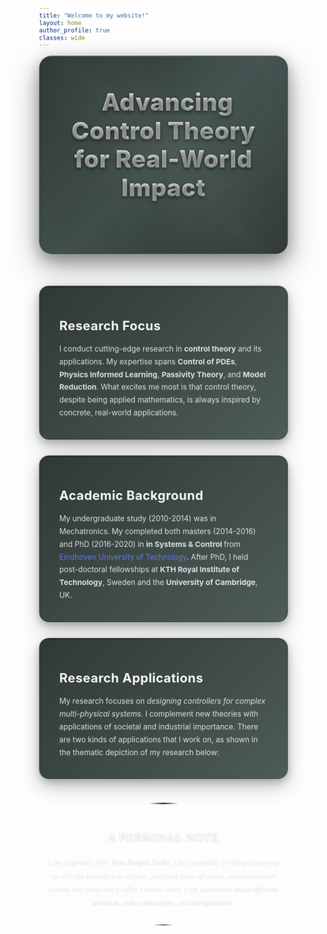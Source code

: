 ```yaml
---
title: "Welcome to my website!"
layout: home
author_profile: true
classes: wide
---
```


<!-- Font Awesome for icons -->
<link rel="stylesheet" href="https://cdnjs.cloudflare.com/ajax/libs/font-awesome/6.0.0/css/all.min.css">

<style>
.intro-section {
  background: linear-gradient(135deg, rgba(37, 46, 44, 0.98) 0%, rgba(58, 74, 71, 0.95) 50%, rgba(37, 46, 44, 0.98) 100%);
  color: white;
  padding: 4rem 3rem;
  border-radius: 25px;
  margin-bottom: 4rem;
  box-shadow: 0 25px 60px rgba(37, 46, 44, 0.4), 0 10px 30px rgba(0, 0, 0, 0.3), inset 0 1px 0 rgba(255, 255, 255, 0.1);
  position: relative;
  overflow: hidden;
  backdrop-filter: blur(15px);
  border: 1px solid rgba(255, 255, 255, 0.1);
  animation: introFloat 6s ease-in-out infinite;
}

.intro-section::before {
  content: '';
  position: absolute;
  top: 0;
  left: 0;
  right: 0;
  bottom: 0;
  background: 
    radial-gradient(circle at 20% 80%, rgba(37, 46, 44, 0.3) 0%, transparent 50%),
    radial-gradient(circle at 80% 20%, rgba(58, 74, 71, 0.3) 0%, transparent 50%),
    linear-gradient(45deg, transparent 30%, rgba(255, 255, 255, 0.05) 50%, transparent 70%);
  animation: backgroundShift 8s ease-in-out infinite;
}

.intro-section::after {
  content: '';
  position: absolute;
  top: -50%;
  left: -50%;
  width: 200%;
  height: 200%;
  background: conic-gradient(from 0deg, transparent, rgba(255, 255, 255, 0.1), transparent, rgba(255, 255, 255, 0.05), transparent);
  animation: rotate 20s linear infinite;
  opacity: 0.3;
}

.intro-content {
  position: relative;
  z-index: 3;
  text-align: center;
}

.catchy-oneliner {
  font-size: 3rem;
  font-weight: 800;
  margin-bottom: 2.5rem;
  text-shadow: 0 4px 8px rgba(0, 0, 0, 0.4), 0 2px 4px rgba(37, 46, 44, 0.3);
  animation: textGlow 4s ease-in-out infinite;
  letter-spacing: 1px;
  line-height: 1.2;
  background: linear-gradient(135deg, #ffffff 0%, #f8f9fa 50%, #e8f0f0 100%);
  -webkit-background-clip: text;
  -webkit-text-fill-color: transparent;
  background-clip: text;
}

.info-cards {
  display: grid;
  grid-template-columns: repeat(auto-fit, minmax(300px, 1fr));
  gap: 2rem;
  margin-top: 3rem;
}

.info-card {
  background: linear-gradient(135deg, rgba(37, 46, 44, 0.95) 0%, rgba(58, 74, 71, 0.9) 100%);
  color: #e8f0f0;
  padding: 2.5rem;
  border-radius: 20px;
  box-shadow: 0 15px 35px rgba(37, 46, 44, 0.3), 0 5px 15px rgba(0, 0, 0, 0.2);
  transition: all 0.4s cubic-bezier(0.4, 0, 0.2, 1);
  position: relative;
  overflow: hidden;
  backdrop-filter: blur(10px);
  border: 1px solid rgba(37, 46, 44, 0.2);
}

.info-card:hover {
  transform: translateY(-8px) scale(1.02);
  box-shadow: 0 25px 50px rgba(37, 46, 44, 0.4), 0 10px 25px rgba(0, 0, 0, 0.3);
  border-color: rgba(37, 46, 44, 0.4);
}

.info-card::before {
  content: '';
  position: absolute;
  top: 0;
  left: 0;
  right: 0;
  height: 3px;
  background: linear-gradient(90deg, #252E2C, #3a4a47, #252E2C);
  background-size: 200% 100%;
  animation: shimmer 3s ease-in-out infinite;
}

.info-card::after {
  content: '';
  position: absolute;
  top: 0;
  left: -100%;
  width: 100%;
  height: 100%;
  background: linear-gradient(90deg, transparent, rgba(255, 255, 255, 0.1), transparent);
  transition: left 0.6s ease;
}

.info-card:hover::after {
  left: 100%;
}

.card-icon {
  font-size: 3.5rem;
  margin-bottom: 1.5rem;
  color: #252E2C;
  animation: bounceIn 1s ease-out 0.5s both;
  text-shadow: 0 2px 4px rgba(37, 46, 44, 0.3);
  transition: all 0.3s ease;
}

.info-card:hover .card-icon {
  transform: scale(1.1);
  color: #3a4a47;
}

.card-title {
  font-size: 1.6rem;
  font-weight: 700;
  margin-bottom: 1.2rem;
  color: #f8f9fa;
  letter-spacing: 0.5px;
  text-shadow: 0 1px 2px rgba(0, 0, 0, 0.1);
}

.card-content {
  line-height: 1.7;
  color: #e8f0f0;
  font-size: 0.95rem;
  opacity: 0.9;
}

@keyframes fadeInUp {
  from {
    opacity: 0;
    transform: translateY(30px);
  }
  to {
    opacity: 1;
    transform: translateY(0);
  }
}

@keyframes bounceIn {
  0% {
    opacity: 0;
    transform: scale(0.3);
  }
  50% {
    opacity: 1;
    transform: scale(1.05);
  }
  70% {
    transform: scale(0.9);
  }
  100% {
    opacity: 1;
    transform: scale(1);
  }
}

@keyframes shimmer {
  0%, 100% { background-position: 0% 50%; }
  50% { background-position: 100% 50%; }
}

@keyframes introFloat {
  0%, 100% { transform: translateY(0px); }
  50% { transform: translateY(-5px); }
}

@keyframes backgroundShift {
  0%, 100% { opacity: 0.7; }
  50% { opacity: 1; }
}

@keyframes rotate {
  from { transform: rotate(0deg); }
  to { transform: rotate(360deg); }
}

@keyframes textGlow {
  0%, 100% { filter: brightness(1); }
  50% { filter: brightness(1.1); }
}

@media (max-width: 768px) {
  .catchy-oneliner {
    font-size: 2rem;
  }
  
  .info-cards {
    grid-template-columns: 1fr;
  }
}

/* Elegant personal note style */
.personal-note {
  text-align: center;
  margin: 3rem auto;
  max-width: 700px;
  position: relative;
  padding: 2rem 0;
}

.personal-note::before {
  content: '';
  position: absolute;
  top: 0;
  left: 50%;
  transform: translateX(-50%);
  width: 60px;
  height: 3px;
  background: linear-gradient(90deg, transparent, #252E2C, transparent);
  border-radius: 2px;
}

.personal-note::after {
  content: '';
  position: absolute;
  bottom: 0;
  left: 50%;
  transform: translateX(-50%);
  width: 40px;
  height: 2px;
  background: linear-gradient(90deg, transparent, #3a4a47, transparent);
  border-radius: 1px;
}

.personal-note-icon {
  font-size: 1.5rem;
  color: #252E2C;
  margin-bottom: 1.5rem;
  animation: float 3s ease-in-out infinite;
  display: inline-block;
  text-shadow: 0 2px 4px rgba(37, 46, 44, 0.3);
}

.personal-note-title {
  font-size: 1.4rem;
  font-weight: 600;
  color: #f8f9fa;
  margin-bottom: 1.5rem;
  font-family: 'Georgia', serif;
  letter-spacing: 1px;
  text-transform: uppercase;
  opacity: 0.9;
  text-shadow: 0 2px 4px rgba(0, 0, 0, 0.2);
}

.personal-note-content {
  font-size: 0.95rem;
  line-height: 1.8;
  color: #e8f0f0;
  font-family: 'Georgia', serif;
  font-style: italic;
  position: relative;
  padding: 0 1rem;
  opacity: 0.9;
  text-shadow: 0 1px 2px rgba(0, 0, 0, 0.1);
}

.carousel-posts-title {
  text-align: center;
  font-size: 1.8rem;
  font-weight: 600;
  color: #f8f9fa;
  margin-bottom: 2rem;
  position: relative;
  text-shadow: 0 2px 4px rgba(0, 0, 0, 0.2);
  letter-spacing: 0.5px;
}

.carousel-posts-title::after {
  content: '';
  position: absolute;
  bottom: -10px;
  left: 50%;
  transform: translateX(-50%);
  width: 60px;
  height: 3px;
  background: linear-gradient(90deg, #252E2C, #3a4a47);
  border-radius: 2px;
}

.carousel-post-title {
  font-size: 1rem;
  font-weight: 600;
  color: #f8f9fa;
  text-decoration: none;
  display: block;
  text-shadow: 0 1px 2px rgba(0, 0, 0, 0.1);
  transition: color 0.3s ease;
}

.carousel-post-title:hover {
  color: #252E2C;
}

.carousel-post-excerpt {
  color: #e8f0f0;
  font-size: 0.85rem;
  line-height: 1.3;
  display: block;
  margin-bottom: 0.3rem;
  opacity: 0.9;
}

.carousel-post-date {
  color: #cbd5e0;
  font-size: 0.8rem;
  font-weight: 500;
  padding: 0.2rem 0.5rem;
  background: rgba(37, 46, 44, 0.3);
  border-radius: 4px;
  display: inline-block;
  width: fit-content;
  backdrop-filter: blur(5px);
  border: 1px solid rgba(37, 46, 44, 0.2);
}

@keyframes float {
  0%, 100% {
    transform: translateY(0px);
  }
  50% {
    transform: translateY(-10px);
  }
}

.personal-note:hover .personal-note-icon {
  animation: pulse 1s ease-in-out;
}

@keyframes pulse {
  0%, 100% {
    transform: scale(1);
  }
  50% {
    transform: scale(1.1);
  }
}
</style>

<div class="intro-section">
  <div class="intro-content">
    <div class="catchy-oneliner">
      <i class="fas fa-rocket" style="margin-right: 1rem; color: #252E2C;"></i>
      Advancing Control Theory for Real-World Impact
    </div>
  </div>
</div>

<div class="info-cards">
  <div class="info-card">
    <div class="card-icon">
      <i class="fas fa-microscope"></i>
    </div>
    <div class="card-title">Research Focus</div>
    <div class="card-content">
      I conduct cutting-edge research in <strong>control theory</strong> and its applications. My expertise spans <strong>Control of PDEs</strong>, <strong>Physics Informed Learning</strong>, <strong>Passivity Theory</strong>, and <strong>Model Reduction</strong>. What excites me most is that control theory, despite being applied mathematics, is always inspired by concrete, real-world applications.
    </div>
  </div>

  <div class="info-card">
    <div class="card-icon">
      <i class="fas fa-graduation-cap"></i>
    </div>
    <div class="card-title">Academic Background</div>
    <div class="card-content">
      My undergraduate study (2010-2014) was in Mechatronics. My completed both masters (2014-2016) and PhD (2016-2020) in <strong> in Systems & Control </strong> from <a href="https://www.tue.nl/en/" style="color: #667eea; text-decoration: none;">Eindhoven University of Technology</a>. After PhD, I held post-doctoral fellowships at <strong>KTH Royal Institute of Technology</strong>, Sweden and the <strong>University of Cambridge</strong>, UK. 
    </div>
  </div>

  <div class="info-card">
    <div class="card-icon">
      <i class="fas fa-cogs"></i>
    </div>
    <div class="card-title">Research Applications</div>
    <div class="card-content">
      My research focuses on <em>designing controllers for complex multi-physical systems</em>. I complement new theories with applications of societal and industrial importance. There are two kinds of applications that I work on, as shown in the thematic depiction of my research below:
    </div>
  </div>
</div>

<div class="personal-note">
  <div class="personal-note-icon">
    <i class="fas fa-home"></i>
  </div>
  <div class="personal-note-title">A Personal Note</div>
  <div class="personal-note-content">
    I am originally from <strong>West Bengal, India</strong>. I feel incredibly privileged growing up with the most diverse culture, profound sense of values, and exceptional cuisine that India has to offer. Outside work, I am passionate about <strong>effective altruism</strong>, <strong>vedic philosophy</strong>, and <strong>backgammon</strong>.
  </div>
</div>
